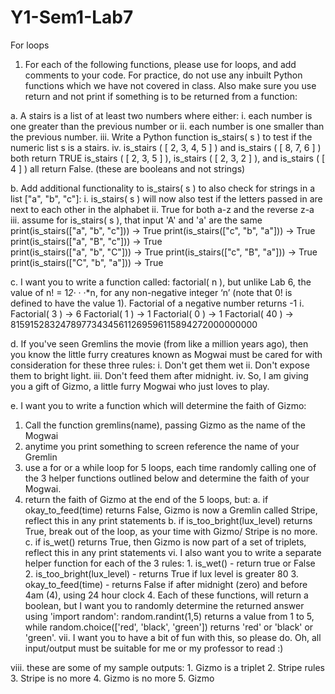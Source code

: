 # Y1-Sem1-Lab7
For loops

1. For each of the following functions, please use for loops, and add comments to your code.  For practice, do not 
use any inbuilt Python functions which we have not covered in class. Also make sure you use return and not print if 
something is to be returned from a function: 

a. A stairs is a list of at least two numbers where either: 
i. each number is one greater than the previous number or 
ii. each number is one smaller than the previous number. 
iii. Write a Python function is_stairs( s ) to test if the numeric list s is a stairs. iv. is_stairs ( [ 2, 3, 4, 5 ] ) 
and is_stairs ( [ 8, 7, 6 ] ) both return TRUE is_stairs ( [ 2, 3, 5 ] ), is_stairs ( [ 2, 3, 2 ] ), and is_stairs ( [ 4 ] ) 
all return False. (these are booleans and not strings) 
 
b. Add additional functionality to is_stairs( s ) to also check for strings in a list ["a", "b", "c"]: 
i. is_stairs( s ) will now also test if the letters passed in are next to each other in the alphabet 
ii. True for both a-z and the reverse z-a iii. assume for is_stairs( s ), that input 'A' and 'a' are the same 
print(is_stairs(["a", "b", "c"])) -> True    print(is_stairs(["c", "b", "a"])) -> True    print(is_stairs(["a", "B", "c"])) -> True    
print(is_stairs(["a", "b", "C"])) -> True    print(is_stairs(["c", "B", "a"])) -> True    print(is_stairs(["C", "b", "a"])) -> True 
 
c. I want you to write a function called: factorial( n ), but unlike Lab 6, the value of n! = 1*2*· · ·*n, for 
any non-negative integer ‘n’ (note that 0! is defined to have the value 1).  Factorial of a negative number returns -1 
i. Factorial( 3 ) -> 6 Factorial( 1 ) -> 1 Factorial( 0 ) -> 1 Factorial( 40 ) -> 815915283247897734345611269596115894272000000000  
 
d. If you've seen Gremlins the movie (from like a million years ago), then you know the little furry creatures 
known as Mogwai must be cared for with consideration for these three rules: i. Don't get them wet ii. 
Don't expose them to bright light. iii. Don't feed them after midnight. iv. So, I am giving you a gift of Gizmo, 
a little furry Mogwai who just loves to play. 
 
e. I want you to write a function which will determine the faith of Gizmo: 
1. Call the function gremlins(name), passing Gizmo as the name of the Mogwai 
2. anytime you print something to screen reference the name of your Gremlin 
3. use a for or a while loop for 5 loops, each time randomly calling one of the 3 helper functions outlined below and determine the faith of your Mogwai. 
4. return the faith of Gizmo at the end of the 5 loops, but: a. if okay_to_feed(time) returns False, Gizmo is now a Gremlin called Stripe, 
reflect this in any print statements b. if is_too_bright(lux_level) returns True, break out of the loop, as your time with Gizmo/ Stripe is no more. 
c. if is_wet() returns True, then Gizmo is now part of a set of triplets, reflect this in any print statements vi. I also want you to write a separate helper function 
for each of the 3 rules: 1. is_wet() - return true or False 2. is_too_bright(lux_level) - returns True if lux level is greater 80 3. okay_to_feed(time) - returns 
False if after midnight (zero) and before 4am (4), using 24 hour clock 4. Each of these functions, will return a boolean, but I want you to randomly determine 
the returned answer using 'import random': random.randint(1,5) returns a value from 1 to 5, while random.choice(['red', 'black', 'green']) returns 
'red' or 'black' or 'green'. vii. I want you to have a bit of fun with this, so please do.  Oh, all input/output must be suitable for me or my professor to read :) 

viii. these are some of my sample outputs: 1. Gizmo is a triplet 2. Stripe rules 3. Stripe is no more 4. Gizmo is no more 5. Gizmo
